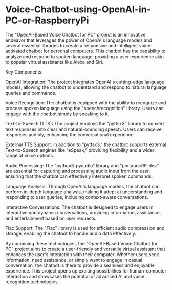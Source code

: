 # Voice-Chatbot-using-OpenAI-in-PC-or-RaspberryPi
The "OpenAI-Based Voice Chatbot for PC" project is an innovative endeavor that leverages the power of OpenAI's language models and several essential libraries to create a responsive and intelligent voice-activated chatbot for personal computers. This chatbot has the capability to analyze and respond to spoken language, providing a user experience akin to popular virtual assistants like Alexa and Siri.

Key Components:

OpenAI Integration: The project integrates OpenAI's cutting-edge language models, allowing the chatbot to understand and respond to natural language queries and commands.

Voice Recognition: The chatbot is equipped with the ability to recognize and process spoken language using the "speechrecognition" library. Users can engage with the chatbot simply by speaking to it.

Text-to-Speech (TTS): The project employs the "pyttsx3" library to convert text responses into clear and natural-sounding speech. Users can receive responses audibly, enhancing the conversational experience.

External TTS Support: In addition to "pyttsx3," the chatbot supports external Text-to-Speech engines like "eSpeak," providing flexibility and a wider range of voice options.

Audio Processing: The "python3-pyaudio" library and "portaudio19-dev" are essential for capturing and processing audio input from the user, ensuring that the chatbot can effectively interpret spoken commands.

Language Analysis: Through OpenAI's language models, the chatbot can perform in-depth language analysis, making it adept at understanding and responding to user queries, including context-aware conversations.

Interactive Conversations: The chatbot is designed to engage users in interactive and dynamic conversations, providing information, assistance, and entertainment based on user requests.

Flac Support: The "Flac" library is used for efficient audio compression and storage, enabling the chatbot to handle audio data effectively.

By combining these technologies, the "OpenAI-Based Voice Chatbot for PC" project aims to create a user-friendly and versatile virtual assistant that enhances the user's interaction with their computer. Whether users seek information, need assistance, or simply want to engage in casual conversation, the chatbot is there to provide a seamless and enjoyable experience. This project opens up exciting possibilities for human-computer interaction and showcases the potential of advanced AI and voice recognition technologies.
